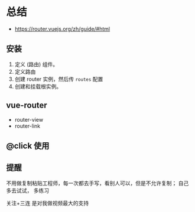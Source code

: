 # 总结
- https://router.vuejs.org/zh/guide/#html
## 安装
1. 定义 (路由) 组件。
2. 定义路由
3. 创建 router 实例，然后传 `routes` 配置
4. 创建和挂载根实例。

## vue-router
- router-view
- router-link
## @click 使用
## 提醒
不用做复制粘贴工程师，每一次都去手写，看别人可以，但是不允许复制； 自己多去试试，
多练习

关注+三连 是对我做视频最大的支持
